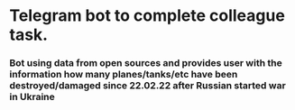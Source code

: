 # Telegram bot to complete colleague task.


### Bot using data from open sources and provides user with the information how many planes/tanks/etc have been destroyed/damaged since 22.02.22 after Russian started war in Ukraine

